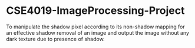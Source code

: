 # CSE4019-ImageProcessing-Project
To manipulate the shadow pixel according to its non-shadow mapping for an effective shadow removal of an image and output the image without any dark texture due to presence of shadow.
